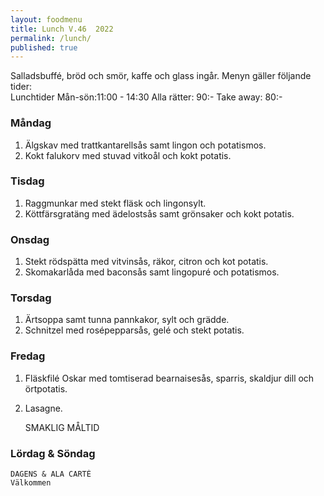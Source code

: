 ```yaml
---
layout: foodmenu
title: Lunch V.46  2022
permalink: /lunch/
published: true
---
```

Salladsbuffé, bröd och smör, kaffe och glass ingår.
Menyn gäller följande tider:  
Lunchtider  Mån-sön:11:00 - 14:30
Alla rätter: 90:- Take away: 80:-
                                
### Måndag
1. Älgskav med trattkantarellsås samt lingon och potatismos.
2. Kokt falukorv med stuvad vitkoål och kokt potatis.

### Tisdag
1. Raggmunkar med stekt fläsk och lingonsylt.
2. Köttfärsgratäng med ädelostsås samt grönsaker och kokt potatis.

### Onsdag
1. Stekt rödspätta med vitvinsås, räkor, citron och kot potatis.
2. Skomakarlåda med baconsås samt lingopuré och potatismos.

### Torsdag
1. Ärtsoppa samt tunna pannkakor, sylt och grädde. 
2. Schnitzel med rosépepparsås, gelé och stekt potatis.

### Fredag  
1. Fläskfilé Oskar med tomtiserad bearnaisesås, sparris, skaldjur dill och örtpotatis.
2. Lasagne.
 

     SMAKLIG MÅLTID
  
  ### Lördag & Söndag 
    DAGENS & ALA CARTÈ
    Välkommen
    
       
    

   
    
   
     
